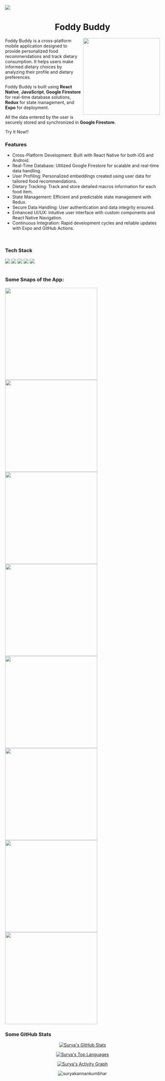 
[<img src="./assets/readme/banner.gif" />](https://suryakannankumbhar.netlify.app/)
<br />
<h1 align="center">Foddy Buddy</h1>

<div><img src="https://i.giphy.com/media/v1.Y2lkPTc5MGI3NjExZDVyNXdyOTg0MjRwN25kZmEyNHhiajZ0bjA1ZGJtcGtycGZwNDBuMiZlcD12MV9pbnRlcm5hbF9naWZfYnlfaWQmY3Q9Zw/3osxY7eI6enqNBo2mQ/giphy.gif" width="250px" align='right'>

<p>Foddy Buddy is a cross-platform mobile application designed to provide personalized food recommendations and track dietary consumption. It helps users make informed dietary choices by analyzing their profile and dietary preferences.</p>
Foddy Buddy is built using <strong>React Native</strong>, <strong>JavaScript</strong>, <strong>Google Firestore</strong> for real-time database solutions, <strong>Redux</strong> for state management, and <strong>Expo</strong> for deployment.</p>
<p>All the data entered by the user is securely stored and synchronized in <strong>Google Firestore</strong>.</p>
Try It Now!!
<br />
<h3>Features</h3>
<ul>
  <li>Cross-Platform Development: Built with React Native for both iOS and Android.</li>
  <li>Real-Time Database: Utilized Google Firestore for scalable and real-time data handling.</li>
  <li>User Profiling: Personalized embeddings created using user data for tailored food recommendations.</li>
  <li>Dietary Tracking: Track and store detailed macros information for each food item.</li>
  <li>State Management: Efficient and predictable state management with Redux.</li>
  <li>Secure Data Handling: User authentication and data integrity ensured.</li>
  <li>Enhanced UI/UX: Intuitive user interface with custom components and React Native Navigation.</li>
  <li>Continuous Integration: Rapid development cycles and reliable updates with Expo and GitHub Actions.</li>
</ul>
<br />
<h3>Tech Stack</h3>
<div flexDirection="row">
  <img src="https://img.shields.io/static/v1?label=React%20Native&message= &color=green">
  <img src="https://img.shields.io/static/v1?label=JavaScript&message= &color=pink">
  <img src="https://img.shields.io/static/v1?label=Google%20Firestore&message= &color=red">
  <img src="https://img.shields.io/static/v1?label=Redux&message= &color=yellow">
  <img src="https://img.shields.io/static/v1?label=Expo&message= &color=blue">
</div>
<br />
<h3>Some Snaps of the App:</h3>
<kbd><img src="./assets/readme/1.jpeg" width="300" title=""></kbd>
<kbd><img src="./assets/readme/2.jpeg" width="300" title=""></kbd>
<kbd><img src="./assets/readme/3.jpeg" width="300" title=""></kbd>
<kbd><img src="./assets/readme/4.jpeg" width="300" title=""></kbd>
<kbd><img src="./assets/readme/5.jpeg" width="300" title=""></kbd>
<kbd><img src="./assets/readme/6.jpeg" width="300" title=""></kbd>
<kbd><img src="./assets/readme/7.jpeg" width="300" title=""></kbd>
<kbd><img src="./assets/readme/8.jpeg" width="300" title=""></kbd>
<br >
<h3>Some GitHub Stats</h3>
<p align="center"><a href="https://github.com/suryakannankumbhar/github-readme-stats"><img alt="Surya's GitHub Stats" src="https://github-readme-stats.vercel.app/api?username=suryakannankumbhar&show_icons=true&count_private=true&theme=react&hide_border=true&bg_color=0D1117" /></a></p>
<p align="center"><a href="https://github.com/suryakannankumbhar/github-readme-stats"><img alt="Surya's Top Languages" src="https://github-readme-stats.vercel.app/api/top-langs/?username=suryakannankumbhar&langs_count=8&count_private=true&layout=compact&theme=react&hide_border=true&bg_color=0D1117" /></a></p>
<p align="center"><a href="https://github.com/suryakannankumbhar/github-readme-activity-graph"><img alt="Surya's Activity Graph" src="https://activity-graph.herokuapp.com/graph?username=suryakannankumbhar&bg_color=0D1117&color=5BCDEC&line=5BCDEC&point=FFFFFF&hide_border=true" /></a></p>
<p align="center"><img align="center" src="https://github-readme-streak-stats.herokuapp.com/?user=suryakannankumbhar&theme=highcontrast&ring=5BCDEC&fire=5BCDEC&currStreakLabel=5BCDEC" alt="suryakannankumbhar" /></p>
<br />
